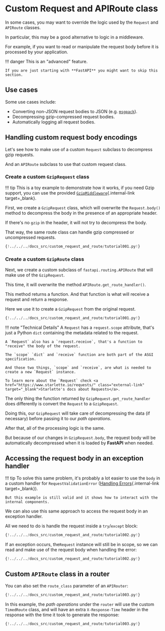 # Custom Request and APIRoute class

In some cases, you may want to override the logic used by the `Request` and `APIRoute` classes.

In particular, this may be a good alternative to logic in a middleware.

For example, if you want to read or manipulate the request body before it is processed by your application.

!!! danger
    This is an "advanced" feature.

    If you are just starting with **FastAPI** you might want to skip this section.

## Use cases

Some use cases include:

* Converting non-JSON request bodies to JSON (e.g. <a href="https://msgpack.org/index.html" class="external-link" target="_blank">`msgpack`</a>).
* Decompressing gzip-compressed request bodies.
* Automatically logging all request bodies.

## Handling custom request body encodings

Let's see how to make use of a custom `Request` subclass to decompress gzip requests.

And an `APIRoute` subclass to use that custom request class.

### Create a custom `GzipRequest` class

!!! tip
    This is a toy example to demonstrate how it works, if you need Gzip support, you can use the provided [`GzipMiddleware`](../advanced/middleware.md#gzipmiddleware){.internal-link target=_blank}.

First, we create a `GzipRequest` class, which will overwrite the `Request.body()` method to decompress the body in the presence of an appropriate header.

If there's no `gzip` in the header, it will not try to decompress the body.

That way, the same route class can handle gzip compressed or uncompressed requests.

```Python hl_lines="8-15"
{!../../../docs_src/custom_request_and_route/tutorial001.py!}
```

### Create a custom `GzipRoute` class

Next, we create a custom subclass of `fastapi.routing.APIRoute` that will make use of the `GzipRequest`.

This time, it will overwrite the method `APIRoute.get_route_handler()`.

This method returns a function. And that function is what will receive a request and return a response.

Here we use it to create a `GzipRequest` from the original request.

```Python hl_lines="18-26"
{!../../../docs_src/custom_request_and_route/tutorial001.py!}
```

!!! note "Technical Details"
    A `Request` has a `request.scope` attribute, that's just a Python `dict` containing the metadata related to the request.

    A `Request` also has a `request.receive`, that's a function to "receive" the body of the request.

    The `scope` `dict` and `receive` function are both part of the ASGI specification.

    And those two things, `scope` and `receive`, are what is needed to create a new `Request` instance.

    To learn more about the `Request` check <a href="https://www.starlette.io/requests/" class="external-link" target="_blank">Starlette's docs about Requests</a>.

The only thing the function returned by `GzipRequest.get_route_handler` does differently is convert the `Request` to a `GzipRequest`.

Doing this, our `GzipRequest` will take care of decompressing the data (if necessary) before passing it to our *path operations*.

After that, all of the processing logic is the same.

But because of our changes in `GzipRequest.body`, the request body will be automatically decompressed when it is loaded by **FastAPI** when needed.

## Accessing the request body in an exception handler

!!! tip
    To solve this same problem, it's probably a lot easier to use the `body` in a custom handler for `RequestValidationError` ([Handling Errors](../tutorial/handling-errors.md#use-the-requestvalidationerror-body){.internal-link target=_blank}).

    But this example is still valid and it shows how to interact with the internal components.

We can also use this same approach to access the request body in an exception handler.

All we need to do is handle the request inside a `try`/`except` block:

```Python hl_lines="13  15"
{!../../../docs_src/custom_request_and_route/tutorial002.py!}
```

If an exception occurs, the`Request` instance will still be in scope, so we can read and make use of the request body when handling the error:

```Python hl_lines="16-18"
{!../../../docs_src/custom_request_and_route/tutorial002.py!}
```

## Custom `APIRoute` class in a router

You can also set the `route_class` parameter of an `APIRouter`:

```Python hl_lines="26"
{!../../../docs_src/custom_request_and_route/tutorial003.py!}
```

In this example, the *path operations* under the `router` will use the custom `TimedRoute` class, and will have an extra `X-Response-Time` header in the response with the time it took to generate the response:

```Python hl_lines="13-20"
{!../../../docs_src/custom_request_and_route/tutorial003.py!}
```
